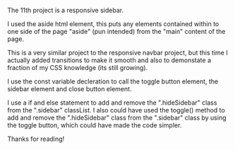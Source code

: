 The 11th project is a responsive sidebar.

I used the aside html element, this puts any elements contained within to one side of the page "aside" (pun intended) from the "main" content of the page.

This is a very similar project to the responsive navbar project, but this time I actually added transitions to make it smooth and also to demonstate a fraction of my CSS knowledge (its still growing).

I use the const variable decleration to call the toggle button element, the sidebar element and close button element.

I use a if and else statement to add and remove the ".hideSidebar" class from the ".sidebar" classList. I also could have used the toggle() method to add and remove the ".hideSidebar" class from the ".sidebar" class by using the toggle button, which could have made the code simpler.

Thanks for reading!
